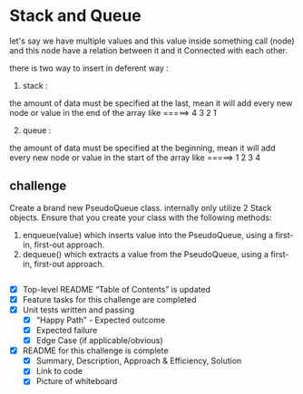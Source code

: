 # Stack and Queue

let's say we have multiple values and this value inside something call (node) and this node have a relation between it and it Connected with each other.

there is two way to insert in deferent way :

1. stack :

the amount of data must be specified at the last, mean it will add every new node or value in the end of the array like =====>  4 3 2 1

2. queue :

the amount of data must be specified at the beginning, mean it will add every new node or value in the start of the array like =====> 1 2 3 4 

## challenge

Create a brand new PseudoQueue class. internally only utilize 2 Stack objects. Ensure that you create your class with the following methods:

1. enqueue(value) which inserts value into the PseudoQueue, using a first-in, first-out approach.
2. dequeue() which extracts a value from the PseudoQueue, using a first-in, first-out approach.




![]()






 - [x] Top-level README “Table of Contents” is updated
 - [x] Feature tasks for this challenge are completed
 - [x] Unit tests written and passing
     - [x] “Happy Path” - Expected outcome
     - [x] Expected failure
     - [x] Edge Case (if applicable/obvious)
 - [x] README for this challenge is complete
     - [x] Summary, Description, Approach & Efficiency, Solution
     - [x] Link to code
     - [x] Picture of whiteboard